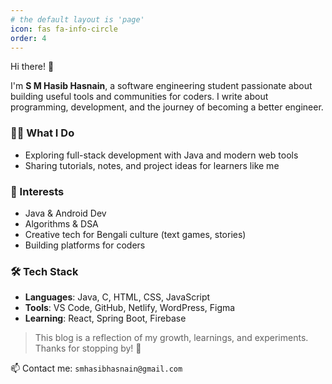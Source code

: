 ```yaml
---
# the default layout is 'page'
icon: fas fa-info-circle
order: 4
---
```


<!-- ---
layout: page
title: About
permalink: /about/
--- -->

Hi there! 👋

I'm **S M Hasib Hasnain**, a software engineering student passionate about building useful tools and communities for coders. I write about programming, development, and the journey of becoming a better engineer.

### 👨‍💻 What I Do

- Exploring full-stack development with Java and modern web tools
- Sharing tutorials, notes, and project ideas for learners like me

### 🧠 Interests

- Java & Android Dev
- Algorithms & DSA
- Creative tech for Bengali culture (text games, stories)
- Building platforms for coders

### 🛠 Tech Stack

- **Languages**: Java, C, HTML, CSS, JavaScript
- **Tools**: VS Code, GitHub, Netlify, WordPress, Figma
- **Learning**: React, Spring Boot, Firebase

> This blog is a reflection of my growth, learnings, and experiments.  
> Thanks for stopping by! 🌱

📫 Contact me: `smhasibhasnain@gmail.com`

